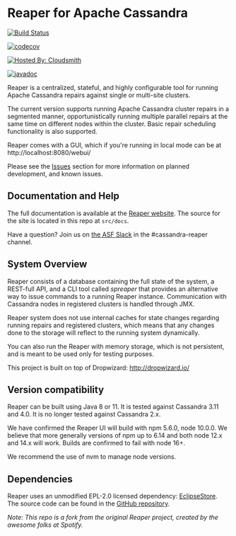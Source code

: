 Reaper for Apache Cassandra
============================

[![Build Status](https://github.com/thelastpickle/cassandra-reaper/actions/workflows/ci.yaml/badge.svg?branch=master)](https://github.com/thelastpickle/cassandra-reaper/actions?query=branch%3Amaster)

[![codecov](https://codecov.io/gh/thelastpickle/cassandra-reaper/branch/master/graph/badge.svg?token=8q1tX81waa)](https://codecov.io/gh/thelastpickle/cassandra-reaper)

[![Hosted By: Cloudsmith](https://img.shields.io/badge/OSS%20hosting%20by-cloudsmith-blue?logo=cloudsmith&style=flat-square)](https://cloudsmith.io/~thelastpickle/repos/reaper/packages/)

[![javadoc](https://javadoc.io/badge2/io.cassandrareaper/cassandra-reaper/javadoc.svg)](https://javadoc.io/doc/io.cassandrareaper/cassandra-reaper)

Reaper is a centralized, stateful, and highly configurable tool for running Apache Cassandra repairs against single or multi-site clusters.

The current version supports running Apache Cassandra cluster repairs in a segmented manner,  opportunistically running multiple parallel repairs at the same time on different nodes within the cluster. Basic repair scheduling functionality is also supported.

Reaper comes with a GUI, which if you're running in local mode can be at http://localhost:8080/webui/ 

Please see the [Issues](https://github.com/thelastpickle/cassandra-reaper/issues) section for more information on planned development, and known issues.

Documentation and Help
------------------------

The full documentation is available at the [Reaper website](http://cassandra-reaper.io/).  The source for the site is located in this repo at `src/docs`.

Have a question?  Join us on [the ASF Slack](https://the-asf.slack.com/) in the #cassandra-reaper channel.


System Overview
---------------

Reaper consists of a database containing the full state of the system, a REST-full API,
and a CLI tool called *spreaper* that provides an alternative way to issue commands to a running
Reaper instance. Communication with Cassandra nodes in registered clusters is handled through JMX.

Reaper system does not use internal caches for state changes regarding running repairs and
registered clusters, which means that any changes done to the storage will reflect to the running
system dynamically.

You can also run the Reaper with memory storage, which is not persistent, and is meant to
be used only for testing purposes.

This project is built on top of Dropwizard:
http://dropwizard.io/

Version compatibility 
------------
Reaper can be built using Java 8 or 11.  It is tested against Cassandra 3.11 and 4.0.  It is no longer tested against Cassandra 2.x.

We have confirmed the Reaper UI will build with npm 5.6.0, node 10.0.0. We believe that more generally versions of npm up to 6.14 and both node 12.x and 14.x will work. Builds are confirmed to fail with node 16+.

We recommend the use of nvm to manage node versions.


Dependencies
------------

Reaper uses an unmodified EPL-2.0 licensed dependency: [EclipseStore](https://eclipsestore.io/). The source code can be found in the [GitHub repository](https://github.com/eclipse-store/store).

*Note: This repo is a fork from the original Reaper project, created by the awesome folks at Spotify.*
